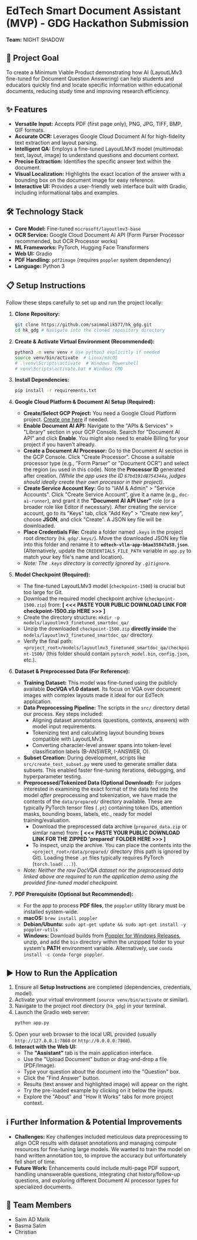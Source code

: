 # EdTech Smart Document Assistant (MVP) - GDG Hackathon Submission

**Team:** NIGHT SHADOW

## 🚀 Project Goal

To create a Minimum Viable Product demonstrating how AI (LayoutLMv3 fine-tuned for Document Question Answering) can help students and educators quickly find and locate specific information within educational documents, reducing study time and improving research efficiency.

## ✨ Features

*   **Versatile Input:** Accepts PDF (first page only), PNG, JPG, TIFF, BMP, GIF formats.
*   **Accurate OCR:** Leverages Google Cloud Document AI for high-fidelity text extraction and layout parsing.
*   **Intelligent QA:** Employs a fine-tuned LayoutLMv3 model (multimodal: text, layout, image) to understand questions and document context.
*   **Precise Extraction:** Identifies the specific answer text within the document.
*   **Visual Localization:** Highlights the exact location of the answer with a bounding box on the document image for easy reference.
*   **Interactive UI:** Provides a user-friendly web interface built with Gradio, including informational tabs and examples.

## 🛠️ Technology Stack

*   **Core Model:** Fine-tuned `microsoft/layoutlmv3-base`
*   **OCR Service:** Google Cloud Document AI API (Form Parser Processor recommended, but OCR Processor works)
*   **ML Frameworks:** PyTorch, Hugging Face Transformers
*   **Web UI:** Gradio
*   **PDF Handling:** `pdf2image` (requires `poppler` system dependency)
*   **Language:** Python 3

## 📋 Setup Instructions

Follow these steps carefully to set up and run the project locally:

1.  **Clone Repository:**
    ```bash
    git clone https://github.com/saimmalik577/hk_gdg.git
    cd hk_gdg # Navigate into the cloned repository directory
    ```

2.  **Create & Activate Virtual Environment (Recommended):**
    ```bash
    python3 -m venv venv # Use python3 explicitly if needed
    source venv/bin/activate  # Linux/macOS
    # .\venv\Scripts\activate  # Windows Powershell
    # venv\Scripts\activate.bat # Windows CMD
    ```

3.  **Install Dependencies:**
    ```bash
    pip install -r requirements.txt
    ```

4.  **Google Cloud Platform & Document AI Setup (Required):**
    *   **Create/Select GCP Project:** You need a Google Cloud Platform project. [Create one here](https://console.cloud.google.com/projectcreate) if needed.
    *   **Enable Document AI API:** Navigate to the "APIs & Services" > "Library" section in your GCP Console. Search for "Document AI API" and click **Enable**. You might also need to enable Billing for your project if you haven't already.
    *   **Create a Document AI Processor:** Go to the Document AI section in the GCP Console. Click "Create Processor". Choose a suitable processor type (e.g., "Form Parser" or "Document OCR") and select the region (`eu` used in this code). Note the **Processor ID** generated after creation. *(While the app uses the ID `67bd191d8754344a`, judges should ideally create their own processor in their project).*
    *   **Create Service Account Key:** Go to "IAM & Admin" > "Service Accounts". Click "Create Service Account", give it a name (e.g., `doc-ai-runner`), and grant it the **"Document AI API User"** role (or a broader role like Editor if necessary). After creating the service account, go to its "Keys" tab, click "Add Key" > "Create new key", choose **JSON**, and click "Create". A JSON key file will be downloaded.
    *   **Place Credentials File:** Create a folder named `.keys` in the project root directory (`hk_gdg/.keys/`). Move the downloaded JSON key file into this folder and rename it to **`edtech-vllm-app-b6ae35847a58.json`**. (Alternatively, update the `CREDENTIALS_FILE_PATH` variable in `app.py` to match your key file's name and location).
    *   *Note: The `.keys` directory is correctly ignored by `.gitignore`.*

5.  **Model Checkpoint (Required):**
    *   The fine-tuned LayoutLMv3 model (`checkpoint-1500`) is crucial but too large for Git.
    *   Download the required model checkpoint archive (`checkpoint-1500.zip`) from:
        **[ <<< PASTE YOUR PUBLIC DOWNLOAD LINK FOR checkpoint-1500.zip HERE >>> ]**
    *   Create the directory structure: `mkdir -p models/layoutlmv3_finetuned_smartdoc_qa/`
    *   Unzip the downloaded `checkpoint-1500.zip` **directly inside** the `models/layoutlmv3_finetuned_smartdoc_qa/` directory.
    *   Verify the final path: `<project_root>/models/layoutlmv3_finetuned_smartdoc_qa/checkpoint-1500/` (this folder should contain `pytorch_model.bin`, `config.json`, etc.).

6.  **Dataset & Preprocessed Data (For Reference):**
    *   **Training Dataset:** This model was fine-tuned using the publicly available **DocVQA v1.0 dataset**. Its focus on VQA over document images with complex layouts made it ideal for our EdTech application.
    *   **Data Preprocessing Pipeline:** The scripts in the `src/` directory detail our process. Key steps included:
        *   Aligning dataset annotations (questions, contexts, answers) with model input requirements.
        *   Tokenizing text and calculating layout bounding boxes compatible with LayoutLMv3.
        *   Converting character-level answer spans into token-level classification labels (B-ANSWER, I-ANSWER, O).
    *   **Subset Creation:** During development, scripts like `src/create_test_subset.py` were used to generate smaller data subsets. This enabled faster fine-tuning iterations, debugging, and hyperparameter testing.
    *   **Preprocessed/Tokenized Data (Optional Download):** For judges interested in examining the exact format of the data fed into the model *after* preprocessing and tokenization, we have made the contents of the `data/prepared/` directory available. These are typically PyTorch tensor files (`.pt`) containing token IDs, attention masks, bounding boxes, labels, etc., ready for model training/evaluation.
        *   Download the preprocessed data archive (`prepared_data.zip` or similar name) from:
            **[ <<< PASTE YOUR PUBLIC DOWNLOAD LINK FOR THE ZIPPED 'prepared' FOLDER HERE >>> ]**
        *   To inspect, unzip the archive. You can place the contents into the `<project_root>/data/prepared/` directory (this path is ignored by Git). Loading these `.pt` files typically requires PyTorch (`torch.load(...)`).
    *   *Note: Neither the raw DocVQA dataset nor the preprocessed data linked above are required to run the application demo using the provided fine-tuned model checkpoint.*
        
7.  **PDF Prerequisite (Optional but Recommended):**
    *   For the app to process **PDF files**, the `poppler` utility library must be installed system-wide.
    *   **macOS:** `brew install poppler`
    *   **Debian/Ubuntu:** `sudo apt-get update && sudo apt-get install -y poppler-utils`
    *   **Windows:** Download builds from [Poppler for Windows Releases](https://github.com/oschwartz10612/poppler-windows/releases/), unzip, and add the `bin` directory within the unzipped folder to your system's **PATH** environment variable. Alternatively, use `conda install -c conda-forge poppler`.

## ▶️ How to Run the Application

1.  Ensure all **Setup Instructions** are completed (dependencies, credentials, model).
2.  Activate your virtual environment (`source venv/bin/activate` or similar).
3.  Navigate to the project root directory (`hk_gdg`) in your terminal.
4.  Launch the Gradio web server:
    ```bash
    python app.py
    ```
5.  Open your web browser to the local URL provided (usually `http://127.0.0.1:7860` or `http://0.0.0.0:7860`).
6.  **Interact with the Web UI:**
    *   The **"Assistant"** tab is the main application interface.
    *   Use the "Upload Document" button or drag-and-drop a file (PDF/Image).
    *   Type your question about the document into the "Question" box.
    *   Click the "Find Answer" button.
    *   Results (text answer and highlighted image) will appear on the right.
    *   Try the pre-loaded example by clicking on it below the inputs.
    *   Explore the "About" and "How It Works" tabs for more project context.

## ℹ️ Further Information & Potential Improvements

*   **Challenges:** Key challenges included meticulous data preprocessing to align OCR results with dataset annotations and managing compute resources for fine-tuning large models. We wanted to train the model on hand written annotation too, to improve the accuracy but unfortunately fell short of time.
*   **Future Work:** Enhancements could include multi-page PDF support, handling unanswerable questions, integrating chat history/follow-up questions, and exploring different Document AI processor types for specialized documents.

## 👥 Team Members

*   Saim AD Malik
*   Basma Salim
*   Christian
